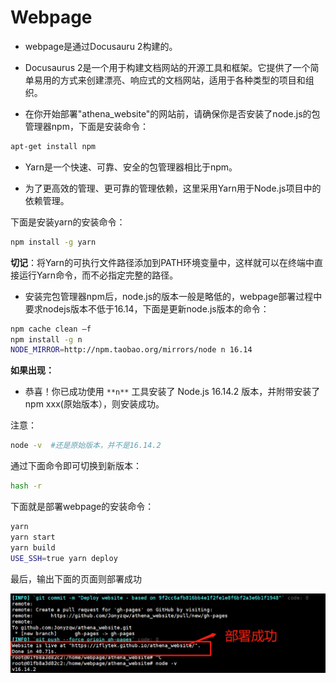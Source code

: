# Webpage

- webpage是通过Docusauru 2构建的。

- Docusaurus 2是一个用于构建文档网站的开源工具和框架。它提供了一个简单易用的方式来创建漂亮、响应式的文档网站，适用于各种类型的项目和组织。

- 在你开始部署"athena_website"的网站前，请确保你是否安装了node.js的包管理器npm，下面是安装命令：

```bash
apt-get install npm
```

- Yarn是一个快速、可靠、安全的包管理器相比于npm。

- 为了更高效的管理、更可靠的管理依赖，这里采用Yarn用于Node.js项目中的依赖管理。

下面是安装yarn的安装命令：

```bash
npm install -g yarn
```

**切记**：将Yarn的可执行文件路径添加到PATH环境变量中，这样就可以在终端中直接运行Yarn命令，而不必指定完整的路径。

- 安装完包管理器npm后，node.js的版本一般是略低的，webpage部署过程中要求nodejs版本不低于16.14，下面是更新node.js版本的命令：

```bash
npm cache clean –f
npm install -g n
NODE_MIRROR=http://npm.taobao.org/mirrors/node n 16.14
```

**如果出现：**

- 恭喜！你已成功使用 `**n**` 工具安装了 Node.js 16.14.2 版本，并附带安装了 npm xxx(原始版本），则安装成功。

注意：

```bash
node -v  #还是原始版本，并不是16.14.2
```

通过下面命令即可切换到新版本：

```bash
hash -r
```

下面就是部署webpage的安装命令：

```bash
yarn
yarn start
yarn build
USE_SSH=true yarn deploy
```

最后，输出下面的页面则部署成功

![webpage](./figure/webpage.png)

